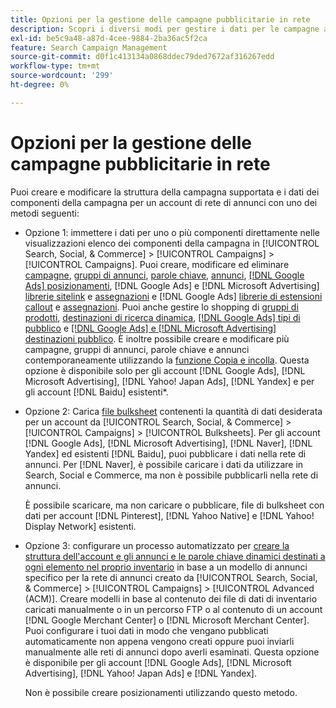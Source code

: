 ```yaml
---
title: Opzioni per la gestione delle campagne pubblicitarie in rete
description: Scopri i diversi modi per gestire i dati per le campagne ad network.
exl-id: be5c9a48-a87d-4cee-9884-2ba36ac5f2ca
feature: Search Campaign Management
source-git-commit: d0f1c413134a0868ddec79ded7672af316267edd
workflow-type: tm+mt
source-wordcount: '299'
ht-degree: 0%

---
```


# Opzioni per la gestione delle campagne pubblicitarie in rete

Puoi creare e modificare la struttura della campagna supportata e i dati dei componenti della campagna
per un account di rete di annunci con uno dei metodi seguenti:

* Opzione 1: immettere i dati per uno o più componenti direttamente nelle visualizzazioni elenco dei componenti della campagna in [!UICONTROL Search, Social, & Commerce] > [!UICONTROL Campaigns] > [!UICONTROL Campaigns]. Puoi creare, modificare ed eliminare [campagne](/help/search-social-commerce/campaign-management/campaigns/campaign-manage.md), [gruppi di annunci](/help/search-social-commerce/campaign-management/campaigns/ad-group-manage.md), [parole chiave](/help/search-social-commerce/campaign-management/campaigns/keyword-manage.md), [annunci](/help/search-social-commerce/campaign-management/campaigns/ad-manage.md), [[!DNL Google Ads] posizionamenti](/help/search-social-commerce/campaign-management/campaigns/placement-manage.md), [!DNL Google Ads] e [!DNL Microsoft Advertising] [librerie sitelink](/help/search-social-commerce/campaign-management/campaigns/sitelink-extension-manage.md) e [assegnazioni](/help/search-social-commerce/campaign-management/campaigns/sitelink-extension-associate.md) e [!DNL Google Ads] [librerie di estensioni callout](/help/search-social-commerce/campaign-management/campaigns/callout-extension-manage.md) e [assegnazioni](/help/search-social-commerce/campaign-management/campaigns/callout-extension-associate.md). Puoi anche gestire lo shopping di [gruppi di prodotti](/help/search-social-commerce/campaign-management/campaigns/product-group-manage.md), [destinazioni di ricerca dinamica](/help/search-social-commerce/campaign-management/campaigns/dynamic-search-target-manage.md), [[!DNL Google Ads] tipi di pubblico](/help/search-social-commerce/campaign-management/campaigns/audience-about.md) e [[!DNL Google Ads] e [!DNL Microsoft Advertising] destinazioni pubblico](/help/search-social-commerce/campaign-management/campaigns/audience-targets-manage.md). È inoltre possibile creare e modificare più campagne, gruppi di annunci, parole chiave e annunci contemporaneamente utilizzando la [funzione Copia e incolla](/help/search-social-commerce/campaign-management/campaigns/copy-paste.md). Questa opzione è disponibile solo per gli account [!DNL Google Ads], [!DNL Microsoft Advertising], [!DNL Yahoo! Japan Ads], [!DNL Yandex] e per gli account [!DNL Baidu] esistenti*.

* Opzione 2: Carica [file bulksheet](/help/search-social-commerce/campaign-management/bulksheets/bulksheet-about.md) contenenti la quantità di dati desiderata per un account da [!UICONTROL Search, Social, & Commerce] > [!UICONTROL Campaigns] > [!UICONTROL Bulksheets]. Per gli account [!DNL Google Ads], [!DNL Microsoft Advertising], [!DNL Naver], [!DNL Yandex] ed esistenti [!DNL Baidu], puoi pubblicare i dati nella rete di annunci. Per [!DNL Naver], è possibile caricare i dati da utilizzare in Search, Social e Commerce, ma non è possibile pubblicarli nella rete di annunci.

  È possibile scaricare, ma non caricare o pubblicare, file di bulksheet con dati per account [!DNL Pinterest], [!DNL Yahoo Native] e [!DNL Yahoo! Display Network] esistenti.

* Opzione 3: configurare un processo automatizzato per [creare la struttura dell&#39;account e gli annunci e le parole chiave dinamici destinati a ogni elemento nel proprio inventario](/help/search-social-commerce/campaign-management/inventory-feeds/inventory-feeds-about.md) in base a un modello di annunci specifico per la rete di annunci creato da [!UICONTROL Search, Social, & Commerce] > [!UICONTROL Campaigns] > [!UICONTROL  Advanced (ACM)]. Creare modelli in base al contenuto dei file di dati di inventario caricati manualmente o in un percorso FTP o al contenuto di un account [!DNL Google Merchant Center] o [!DNL Microsoft Merchant Center]. Puoi configurare i tuoi dati in modo che vengano pubblicati automaticamente non appena vengono creati oppure puoi inviarli manualmente alle reti di annunci dopo averli esaminati. Questa opzione è disponibile per gli account [!DNL Google Ads], [!DNL Microsoft Advertising], [!DNL Yahoo! Japan Ads] e [!DNL Yandex].

  Non è possibile creare posizionamenti utilizzando questo metodo.
